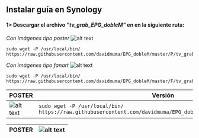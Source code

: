## <b>Instalar guía en Synology </B>
#### 1> Descargar el archivo <i>"tv_grab_EPG_dobleM"</i> en en la siguiente ruta:
<i>Con imágenes tipo poster </i> ![alt text](https://raw.githubusercontent.com/davidmuma/EPG_dobleM/master/Varios/poster.jpg)
```
sudo wget -P /usr/local/bin/ https://raw.githubusercontent.com/davidmuma/EPG_dobleM/master/P/tv_grab_EPG_dobleM
```
<i>Con imágenes tipo fanart </i> ![alt text](https://raw.githubusercontent.com/davidmuma/EPG_dobleM/master/Varios/fanart.jpg)
```
sudo wget -P /usr/local/bin/ https://raw.githubusercontent.com/davidmuma/EPG_dobleM/master/F/tv_grab_EPG_dobleM
```


| POSTER | Versión |
| -	| - |
| ![alt text](https://raw.githubusercontent.com/davidmuma/EPG_dobleM/master/Varios/poster.jpg) | ```sudo wget -P /usr/local/bin/ https://raw.githubusercontent.com/davidmuma/EPG_dobleM/master/P/tv_grab_EPG_dobleM ```|

| POSTER | ![alt text](https://raw.githubusercontent.com/davidmuma/EPG_dobleM/master/Varios/poster.jpg)  |
| -	| - |

